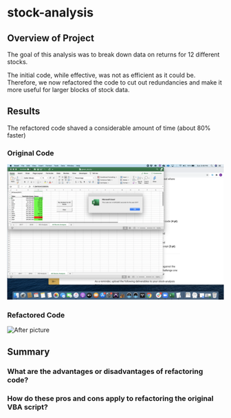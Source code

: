 # stock-analysis

## Overview of Project

The goal of this analysis was to break down data on returns for 12 different stocks.

The initial code, while effective, was not as efficient as it could be. Therefore, we now refactored the code to cut out redundancies and make it more useful for larger blocks of stock data.

## Results

The refactored code shaved a considerable amount of time (about 80% faster)

### Original Code
![Before picture](Resources/Original_Code_Runtime_ScreenShot.png)

### Refactored Code
![After picture](Resources/Refactored_Code_Runtime_Screenshot.png)



## Summary
### What are the advantages or disadvantages of refactoring code?



### How do these pros and cons apply to refactoring the original VBA script?
